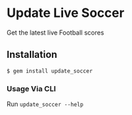 # Update Live Soccer

Get the latest live Football scores

## Installation
    $ gem install update_soccer

### Usage Via CLI
Run ```update_soccer --help```

